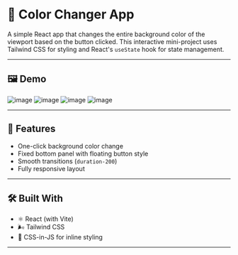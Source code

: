 # 🎨 Color Changer App

A simple React app that changes the entire background color of the viewport based on the button clicked. This interactive mini-project uses Tailwind CSS for styling and React's `useState` hook for state management.

---

## 🖼️ Demo

![image](https://github.com/user-attachments/assets/3a6695bc-d1cc-4681-b16c-548d9f64a901)
![image](https://github.com/user-attachments/assets/85519020-f634-47d0-90b3-479f97482dd3)
![image](https://github.com/user-attachments/assets/fb81bf68-0b1b-4889-a1a6-6a2560d998c4)
![image](https://github.com/user-attachments/assets/c07e9ed7-5488-4b81-8e2a-833cde2bc4a5)

---
## 🚀 Features

- One-click background color change
- Fixed bottom panel with floating button style
- Smooth transitions (`duration-200`)
- Fully responsive layout

---

## 🛠️ Built With

- ⚛️ React (with Vite)
- 🌬️ Tailwind CSS
- 🎨 CSS-in-JS for inline styling

---


